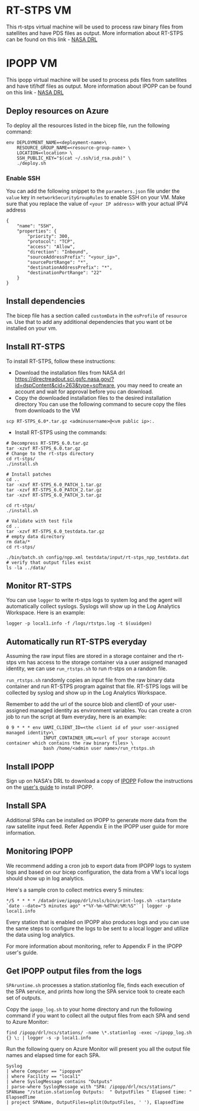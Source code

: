 # RT-STPS VM
This rt-stps virtual machine will be used to process raw binary files from satellites and have PDS files as output.
More information about RT-STPS can be found on this link - [NASA DRL](https://directreadout.sci.gsfc.nasa.gov/?id=dspContent&cid=69)

# IPOPP VM
This ipopp virtual machine will be used to process pds files from satellites and have tif/hdf files as output.
More information about IPOPP can be found on this link - [NASA DRL](https://directreadout.sci.gsfc.nasa.gov/?id=dspContent&cid=68)

## Deploy resources on Azure

To deploy all the resources listed in the bicep file, run the following command:
```
env DEPLOYMENT_NAME=<deployment-name>\
    RESOURCE_GROUP_NAME=<resource-group-name> \
    LOCATION=<location> \
    SSH_PUBLIC_KEY="$(cat ~/.ssh/id_rsa.pub)" \
    ./deploy.sh
```
### Enable SSH
You can add the following snippet to the `parameters.json` file under the `value` key in `networkSecurityGroupRules` to enable SSH on your VM. Make sure that you replace the value of `<your IP address>` with your actual IPV4 address

```
{
    "name": "SSH",
    "properties": {
        "priority": 300,
        "protocol": "TCP",
        "access": "Allow",
        "direction": "Inbound",
        "sourceAddressPrefix": "<your_ip>",
        "sourcePortRange": "*",
        "destinationAddressPrefix": "*",
        "destinationPortRange": "22"
    }
}
```
## Install dependencies
The bicep file has a section called `customData` in the `osProfile` of `resource vm`. Use that to add any additional dependencies that you want ot be installed on your vm.

## Install RT-STPS

To install RT-STPS, follow these instructions:
- Download the installation files from NASA drl https://directreadout.sci.gsfc.nasa.gov/?id=dspContent&cid=263&type=software, you may need to create an account and wait for approval before you can download.
- Copy the downloaded installation files to the desired installation directory
You can use the following command to secure copy the files from downloads to the VM

```
scp RT-STPS_6.0*.tar.gz <adminusername>@<vm public ip>:.
```

- Install RT-STPS using the commands:

```
# Decompress RT-STPS_6.0.tar.gz
tar -xzvf RT-STPS_6.0.tar.gz
# Change to the rt-stps directory
cd rt-stps/
./install.sh

# Install patches
cd ..
tar -xzvf RT-STPS_6.0_PATCH_1.tar.gz
tar -xzvf RT-STPS_6.0_PATCH_2.tar.gz
tar -xzvf RT-STPS_6.0_PATCH_3.tar.gz

cd rt-stps/
./install.sh

# Validate with test file
cd ..
tar -xzvf RT-STPS_6.0_testdata.tar.gz
# empty data directory
rm data/*
cd rt-stps/

./bin/batch.sh config/npp.xml testdata/input/rt-stps_npp_testdata.dat
# verify that output files exist
ls -la ../data/ 

```
## Monitor RT-STPS

You can use `logger` to write rt-stps logs to system log and the agent will automatically collect syslogs. Syslogs will show up in the Log Analytics Workspace.
Here is an example:

```
logger -p local1.info -f /logs/rtstps.log -t $(uuidgen)
```
## Automatically run RT-STPS everyday

Assuming the raw input files are stored in a storage container and the rt-stps vm has access to the storage container via a user assigned managed identity, we can use `run_rtstps.sh` to run rt-stps on a random file.

`run_rtstps.sh` randomly copies an input file from the raw binary data container and run RT-STPS program against that file. RT-STPS logs will be collected by syslog and show up in the Log Analytics Workspace.

Remember to add the url of the source blob and clientID of your user-assigned managed identity as environment variables.
You can create a cron job to run the script at 9am everyday, here is an example:
```
0 9 * * * env UAMI_CLIENT_ID=<the client id of your user-assigned managed identity>\
              INPUT_CONTAINER_URL=<url of your storage account container which contains the raw binary files> \ 
              bash /home/<admin user name>/run_rtstps.sh
```

## Install IPOPP
Sign up on NASA's DRL to download a copy of [IPOPP](https://directreadout.sci.gsfc.nasa.gov/?id=dspContent&cid=68)
Follow the instructions on the [user's guide](https://directreadout.sci.gsfc.nasa.gov/links/rsd_eosdb/PDF/IPOPP_4.1_Users_Guide.pdf) to install IPOPP.

## Install SPA
Additional SPAs can be installed on IPOPP to generate more data from the raw satellite input feed. Refer Appendix E in the IPOPP user guide for more information.
## Monitoring IPOPP
We recommend adding a cron job to export data from IPOPP logs to system logs and based on our bicep configuration, the data from a VM's local logs should show up in log analytics.

Here's a sample cron to collect metrics every 5 minutes:
```
*/5 * * * * /datadrive/ipopp/drl/nsls/bin/print-logs.sh -startdate `date --date="5 minutes ago" +"%Y-%m-%dT%H:%M:%S"` | logger -p local1.info
```

Every station that is enabled on IPOPP also produces logs and you can use the same steps to configure the logs to be sent to a local logger and utilize the data using log analytics.

For more information about monitoring, refer to Appendix F in the IPOPP user's guide.

## Get IPOPP output files from the logs
`SPAruntime.sh` processes a station.stationlog file, finds each execution of the SPA service, and prints how long the SPA service took to create each set of outputs. 

Copy the `ipopp_log.sh` to your home directory and run the following command if you want to collect all the output files from each SPA and send to Azure Monitor:
```
find /ipopp/drl/ncs/stations/ -name \*.stationlog -exec ~/ipopp_log.sh {} \; | logger -s -p local1.info
```

Run the following query on Azure Monitor will present you all the output file names and elapsed time for each SPA.
```
Syslog
| where Computer == "ipoppvm"
| where Facility == "local1"
| where SyslogMessage contains "Outputs"
| parse-where SyslogMessage with "SPA: /ipopp/drl/ncs/stations/" SPAName "/station.stationlog Outputs:  " OutputFiles " Elapsed time: " ElapsedTime
| project SPAName, OutputFiles=split(OutputFiles, ' '), ElapsedTime
```